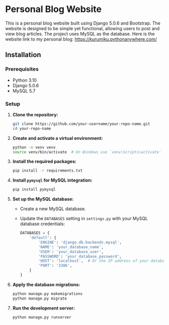 # Personal Blog Website

This is a personal blog website built using Django 5.0.6 and Bootstrap. The website is designed to be simple yet functional, allowing users to post and view blog articles. The project uses MySQL as the database.
Here is the website link to my personal blog: https://kurumiku.pythonanywhere.com/

## Installation

### Prerequisites

- Python 3.10
- Django 5.0.6
- MySQL 5.7

### Setup

1. **Clone the repository:**

    ```sh
    git clone https://github.com/your-username/your-repo-name.git
    cd your-repo-name
    ```

2. **Create and activate a virtual environment:**

    ```sh
    python -m venv venv
    source venv/bin/activate  # On Windows use `venv\Scripts\activate`
    ```

3. **Install the required packages:**

    ```sh
    pip install -r requirements.txt
    ```

4. **Install `pymysql` for MySQL integration:**

    ```sh
    pip install pymysql
    ```

5. **Set up the MySQL database:**

    - Create a new MySQL database.
    - Update the `DATABASES` setting in `settings.py` with your MySQL database credentials:

      ```python
      DATABASES = {
          'default': {
              'ENGINE': 'django.db.backends.mysql',
              'NAME': 'your_database_name',
              'USER': 'your_database_user',
              'PASSWORD': 'your_database_password',
              'HOST': 'localhost',  # Or the IP address of your database server
              'PORT': '3306',
          }
      }
      ```

6. **Apply the database migrations:**

    ```sh
    python manage.py makemigrations
    python manage.py migrate
    ```


7. **Run the development server:**

    ```sh
    python manage.py runserver
    ```

